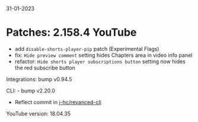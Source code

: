 31-01-2023

Patches: 2.158.4
 YouTube
==
- add `disable-shorts-player-pip` patch (Experimental Flags)
- fix: `Hide preview comment` setting hides Chapters area in video info panel
- refactor: `Hide shorts player subscriptions button` setting now hides the red subscribe button
 
Integrations:  bump v0.94.5 
 
CLI:  - bump v2.20.0
- Reflect commit in [j-hc/revanced-cli](https://github.com/j-hc/revanced-cli) 

YouTube version: 18.04.35
